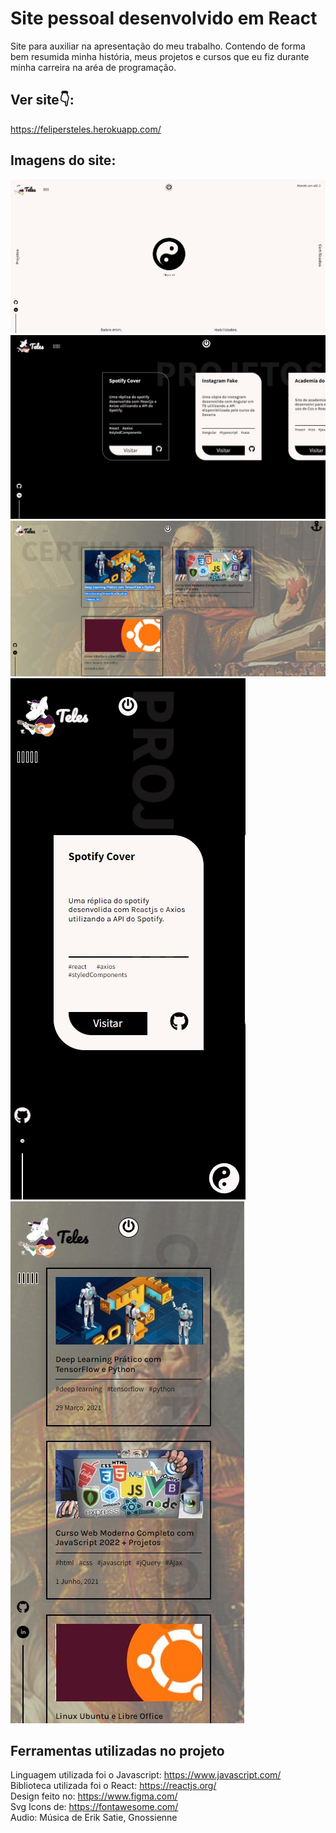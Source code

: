 # Site pessoal desenvolvido em React

Site para auxiliar na apresentação do meu trabalho. Contendo de forma bem resumida minha história, meus projetos e cursos que eu fiz durante minha carreira na aréa de programação.

## Ver site👇: <br />
https://felipersteles.herokuapp.com/

## Imagens do site:
![HOME](img/home.jpg)
![PROJETOS](img/projetos.jpg)
![CERTIFICADOS](img/certificados.jpg)
![PROJETOS_MOBILE](img/projetos_mobile.jpg)
![CERTIFICADOS_MOBILE](img/certificados_mobile.jpg)

## Ferramentas utilizadas no projeto

Linguagem utilizada foi o Javascript: https://www.javascript.com/ <br />
Biblioteca utilizada foi o React: https://reactjs.org/ <br />
Design feito no: https://www.figma.com/ <br />
Svg Icons de: https://fontawesome.com/  <br />
Audio: Música de Erik Satie, Gnossienne <br />

